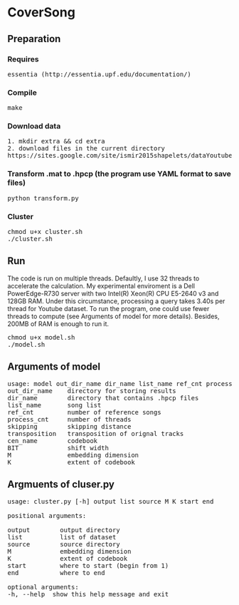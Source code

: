 # CoverSong
## Preparation
### Requires  
<pre>essentia (http://essentia.upf.edu/documentation/)</pre>

### Compile  
<pre>make</pre>

### Download data
<pre>
1. mkdir extra && cd extra
2. download files in the current directory  
https://sites.google.com/site/ismir2015shapelets/dataYoutubeCovers.mat?attredirects=0&d=1
</pre>
### Transform .mat to .hpcp (the program use YAML format to save files)  
<pre>python transform.py</pre>

### Cluster  
<pre>
chmod u+x cluster.sh  
./cluster.sh
</pre>

## Run  
The code is run on multiple threads. Defaultly, I use 32 threads to accelerate the calculation. My experimental enviroment is a Dell PowerEdge-R730 server with two Intel(R) Xeon(R) CPU E5-2640 v3 and 128GB RAM. Under this circumstance, processing a query takes 3.40s per thread for Youtube dataset. 
To run the program, one could use fewer threads to compute (see Arguments of model for more details). Besides, 200MB of RAM is enough to run it.
<pre>
chmod u+x model.sh  
./model.sh
</pre>

## Arguments of model
<pre>
usage: model out_dir_name dir_name list_name ref_cnt process_cnt skipping transposition cen_name BIT M K  
out_dir_name    directory for storing results  
dir_name        directory that contains .hpcp files  
list_name       song list  
ref_cnt         number of reference songs  
process_cnt     number of threads  
skipping        skipping distance  
transposition   transposition of orignal tracks  
cen_name        codebook  
BIT             shift width  
M               embedding dimension  
K               extent of codebook  
</pre>

## Argmuents of cluser.py
<pre>
usage: cluster.py [-h] output list source M K start end  

positional arguments:  

output        output directory
list          list of dataset  
source        source directory  
M             embedding dimension  
K             extent of codebook  
start         where to start (begin from 1)  
end           where to end  

optional arguments:  
-h, --help  show this help message and exit  
</pre>
